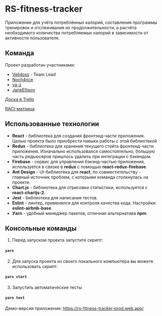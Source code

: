 # RS-fitness-tracker

Приложение для учёта потреблённых калорий, составления программы тренировок и отслеживания их продолжительности, а расчёта необходимого количества потребляемых калорий в зависимости от активности пользователя.

## Команда 
Проект разработан участниками:
 - [Velidoss](https://github.com/Velidoss) - Team Lead
 - [Noch4nce](https://github.com/Noch4nce) 
 - [va-z](https://github.com/va-z)
 - [JaneEllison](https://github.com/JaneEllison)
 
[Доска в Trello](https://trello.com/b/2A5Wm9jc/fitness-tracker)

[RACI-матрица](https://docs.google.com/spreadsheets/d/1w4iYdxD2160E_al-QMV02Rw21-J-xGtEg45CTWei4WM/edit?usp=sharing)
 
## Использованные технологии

- __React__ - библиотека для создания фронтэнд-части приложения. Целью проекта было приобрести навыки работы с этой библиотекой
- __Redux__ - библиотека для хранения текущего стейта фронтенд-части приложения. Изначально использовался самостоятельно, большую часть редьюсеров пришлось удалить при интеграции с бэкендом.
- __Firebase__ - сервис для управления бэкэнд-частью приложения, используется в связке в __redux__ с помощью __react-redux-firebase__.
- __Ant Design__ - UI-библиотека для __react__, по совместительству - главный источник проблем, с которыми команда столкнулась на проекте.
- __Chart.js__ - библиотека для отрисовки статистики, используется с __react-chartjs-2__.
- __Jest__ - библиотека для написания тестов.
- __Eslint__ - линтер, применялся для контроля качества кода. Настройки: __eslint-airbnb-base__.
- __Уarn__ - удобный менеджер пакетов, отличная альтернатива __npm__.

## Консольные команды

1. Перед запуском проекта запустите скрипт:

#### `yarn`

2. Для запуска проекта из своего локального компьютера вы можете использовать скрипт:

#### `yarn start`

3. Запустить автоматические тесты

#### `yarn test`

Демо-версия приложения: https://rs-fitness-tracker-prod.web.app/


